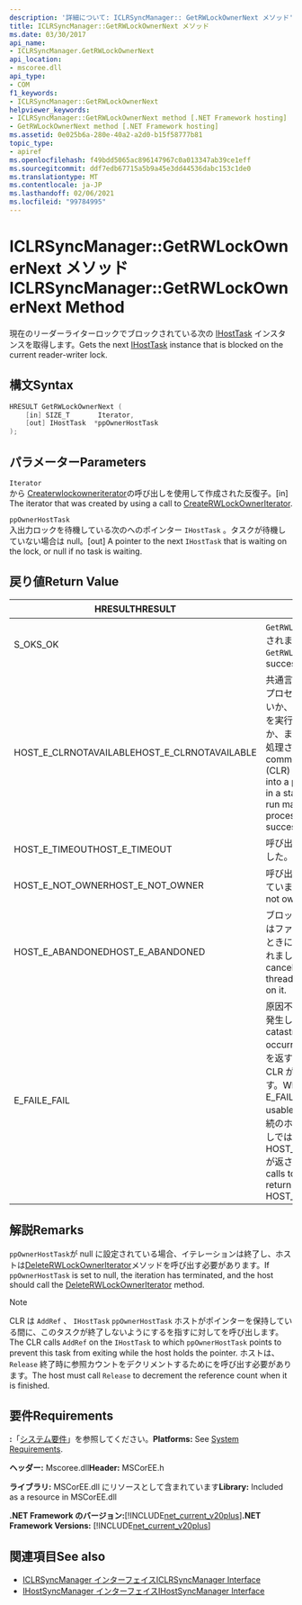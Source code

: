 ```yaml
---
description: '詳細について: ICLRSyncManager:: GetRWLockOwnerNext メソッド'
title: ICLRSyncManager::GetRWLockOwnerNext メソッド
ms.date: 03/30/2017
api_name:
- ICLRSyncManager.GetRWLockOwnerNext
api_location:
- mscoree.dll
api_type:
- COM
f1_keywords:
- ICLRSyncManager::GetRWLockOwnerNext
helpviewer_keywords:
- ICLRSyncManager::GetRWLockOwnerNext method [.NET Framework hosting]
- GetRWLockOwnerNext method [.NET Framework hosting]
ms.assetid: 0e025b6a-280e-40a2-a2d0-b15f58777b81
topic_type:
- apiref
ms.openlocfilehash: f49bdd5065ac896147967c0a013347ab39ce1eff
ms.sourcegitcommit: ddf7edb67715a5b9a45e3dd44536dabc153c1de0
ms.translationtype: MT
ms.contentlocale: ja-JP
ms.lasthandoff: 02/06/2021
ms.locfileid: "99784995"
---
```

# <a name="iclrsyncmanagergetrwlockownernext-method"></a><span data-ttu-id="7b261-103">ICLRSyncManager::GetRWLockOwnerNext メソッド</span><span class="sxs-lookup"><span data-stu-id="7b261-103">ICLRSyncManager::GetRWLockOwnerNext Method</span></span>

<span data-ttu-id="7b261-104">現在のリーダーライターロックでブロックされている次の [IHostTask](ihosttask-interface.md) インスタンスを取得します。</span><span class="sxs-lookup"><span data-stu-id="7b261-104">Gets the next [IHostTask](ihosttask-interface.md) instance that is blocked on the current reader-writer lock.</span></span>  
  
## <a name="syntax"></a><span data-ttu-id="7b261-105">構文</span><span class="sxs-lookup"><span data-stu-id="7b261-105">Syntax</span></span>  
  
```cpp
HRESULT GetRWLockOwnerNext (  
    [in] SIZE_T       Iterator,  
    [out] IHostTask  *ppOwnerHostTask  
);  
```  
  
## <a name="parameters"></a><span data-ttu-id="7b261-106">パラメーター</span><span class="sxs-lookup"><span data-stu-id="7b261-106">Parameters</span></span>  

 `Iterator`  
 <span data-ttu-id="7b261-107">から [Createrwlockowneriterator](iclrsyncmanager-createrwlockowneriterator-method.md)の呼び出しを使用して作成された反復子。</span><span class="sxs-lookup"><span data-stu-id="7b261-107">[in] The iterator that was created by using a call to [CreateRWLockOwnerIterator](iclrsyncmanager-createrwlockowneriterator-method.md).</span></span>  
  
 `ppOwnerHostTask`  
 <span data-ttu-id="7b261-108">入出力ロックを待機している次のへのポインター `IHostTask` 。タスクが待機していない場合は null。</span><span class="sxs-lookup"><span data-stu-id="7b261-108">[out] A pointer to the next `IHostTask` that is waiting on the lock, or null if no task is waiting.</span></span>  
  
## <a name="return-value"></a><span data-ttu-id="7b261-109">戻り値</span><span class="sxs-lookup"><span data-stu-id="7b261-109">Return Value</span></span>  
  
|<span data-ttu-id="7b261-110">HRESULT</span><span class="sxs-lookup"><span data-stu-id="7b261-110">HRESULT</span></span>|<span data-ttu-id="7b261-111">説明</span><span class="sxs-lookup"><span data-stu-id="7b261-111">Description</span></span>|  
|-------------|-----------------|  
|<span data-ttu-id="7b261-112">S_OK</span><span class="sxs-lookup"><span data-stu-id="7b261-112">S_OK</span></span>|<span data-ttu-id="7b261-113">`GetRWLockOwnerNext` 正常に返されました。</span><span class="sxs-lookup"><span data-stu-id="7b261-113">`GetRWLockOwnerNext` returned successfully.</span></span>|  
|<span data-ttu-id="7b261-114">HOST_E_CLRNOTAVAILABLE</span><span class="sxs-lookup"><span data-stu-id="7b261-114">HOST_E_CLRNOTAVAILABLE</span></span>|<span data-ttu-id="7b261-115">共通言語ランタイム (CLR) がプロセスに読み込まれていないか、CLR がマネージコードを実行できない状態であるか、または呼び出しが正常に処理されていません。</span><span class="sxs-lookup"><span data-stu-id="7b261-115">The common language runtime (CLR) has not been loaded into a process, or the CLR is in a state in which it cannot run managed code or process the call successfully.</span></span>|  
|<span data-ttu-id="7b261-116">HOST_E_TIMEOUT</span><span class="sxs-lookup"><span data-stu-id="7b261-116">HOST_E_TIMEOUT</span></span>|<span data-ttu-id="7b261-117">呼び出しがタイムアウトしました。</span><span class="sxs-lookup"><span data-stu-id="7b261-117">The call timed out.</span></span>|  
|<span data-ttu-id="7b261-118">HOST_E_NOT_OWNER</span><span class="sxs-lookup"><span data-stu-id="7b261-118">HOST_E_NOT_OWNER</span></span>|<span data-ttu-id="7b261-119">呼び出し元がロックを所有していません。</span><span class="sxs-lookup"><span data-stu-id="7b261-119">The caller does not own the lock.</span></span>|  
|<span data-ttu-id="7b261-120">HOST_E_ABANDONED</span><span class="sxs-lookup"><span data-stu-id="7b261-120">HOST_E_ABANDONED</span></span>|<span data-ttu-id="7b261-121">ブロックされたスレッドまたはファイバーが待機しているときに、イベントが取り消されました。</span><span class="sxs-lookup"><span data-stu-id="7b261-121">An event was canceled while a blocked thread or fiber was waiting on it.</span></span>|  
|<span data-ttu-id="7b261-122">E_FAIL</span><span class="sxs-lookup"><span data-stu-id="7b261-122">E_FAIL</span></span>|<span data-ttu-id="7b261-123">原因不明の致命的なエラーが発生しました。</span><span class="sxs-lookup"><span data-stu-id="7b261-123">An unknown catastrophic failure occurred.</span></span> <span data-ttu-id="7b261-124">メソッドが E_FAIL を返すと、そのプロセス内で CLR が使用できなくなります。</span><span class="sxs-lookup"><span data-stu-id="7b261-124">When a method returns E_FAIL, the CLR is no longer usable within the process.</span></span> <span data-ttu-id="7b261-125">後続のホストメソッドの呼び出しでは HOST_E_CLRNOTAVAILABLE が返されます。</span><span class="sxs-lookup"><span data-stu-id="7b261-125">Subsequent calls to hosting methods return HOST_E_CLRNOTAVAILABLE.</span></span>|  
  
## <a name="remarks"></a><span data-ttu-id="7b261-126">解説</span><span class="sxs-lookup"><span data-stu-id="7b261-126">Remarks</span></span>  

 <span data-ttu-id="7b261-127">`ppOwnerHostTask`が null に設定されている場合、イテレーションは終了し、ホストは[DeleteRWLockOwnerIterator](iclrsyncmanager-deleterwlockowneriterator-method.md)メソッドを呼び出す必要があります。</span><span class="sxs-lookup"><span data-stu-id="7b261-127">If `ppOwnerHostTask` is set to null, the iteration has terminated, and the host should call the [DeleteRWLockOwnerIterator](iclrsyncmanager-deleterwlockowneriterator-method.md) method.</span></span>  
  
> [!NOTE]
> <span data-ttu-id="7b261-128">CLR は `AddRef` 、 `IHostTask` `ppOwnerHostTask` ホストがポインターを保持している間に、このタスクが終了しないようにするを指すに対してを呼び出します。</span><span class="sxs-lookup"><span data-stu-id="7b261-128">The CLR calls `AddRef` on the `IHostTask` to which `ppOwnerHostTask` points to prevent this task from exiting while the host holds the pointer.</span></span> <span data-ttu-id="7b261-129">ホストは、 `Release` 終了時に参照カウントをデクリメントするためにを呼び出す必要があります。</span><span class="sxs-lookup"><span data-stu-id="7b261-129">The host must call `Release` to decrement the reference count when it is finished.</span></span>  
  
## <a name="requirements"></a><span data-ttu-id="7b261-130">要件</span><span class="sxs-lookup"><span data-stu-id="7b261-130">Requirements</span></span>  

 <span data-ttu-id="7b261-131">**:**「[システム要件](../../get-started/system-requirements.md)」を参照してください。</span><span class="sxs-lookup"><span data-stu-id="7b261-131">**Platforms:** See [System Requirements](../../get-started/system-requirements.md).</span></span>  
  
 <span data-ttu-id="7b261-132">**ヘッダー:** Mscoree.dll</span><span class="sxs-lookup"><span data-stu-id="7b261-132">**Header:** MSCorEE.h</span></span>  
  
 <span data-ttu-id="7b261-133">**ライブラリ:** MSCorEE.dll にリソースとして含まれています</span><span class="sxs-lookup"><span data-stu-id="7b261-133">**Library:** Included as a resource in MSCorEE.dll</span></span>  
  
 <span data-ttu-id="7b261-134">**.NET Framework のバージョン:**[!INCLUDE[net_current_v20plus](../../../../includes/net-current-v20plus-md.md)]</span><span class="sxs-lookup"><span data-stu-id="7b261-134">**.NET Framework Versions:** [!INCLUDE[net_current_v20plus](../../../../includes/net-current-v20plus-md.md)]</span></span>  
  
## <a name="see-also"></a><span data-ttu-id="7b261-135">関連項目</span><span class="sxs-lookup"><span data-stu-id="7b261-135">See also</span></span>

- [<span data-ttu-id="7b261-136">ICLRSyncManager インターフェイス</span><span class="sxs-lookup"><span data-stu-id="7b261-136">ICLRSyncManager Interface</span></span>](iclrsyncmanager-interface.md)
- [<span data-ttu-id="7b261-137">IHostSyncManager インターフェイス</span><span class="sxs-lookup"><span data-stu-id="7b261-137">IHostSyncManager Interface</span></span>](ihostsyncmanager-interface.md)

